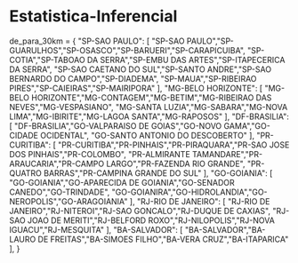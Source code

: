 # Estatistica-Inferencial

de_para_30km = {
    "SP-SAO PAULO": [
        "SP-SAO PAULO","SP-GUARULHOS","SP-OSASCO","SP-BARUERI","SP-CARAPICUIBA",
        "SP-COTIA","SP-TABOAO DA SERRA","SP-EMBU DAS ARTES","SP-ITAPECERICA DA SERRA",
        "SP-SAO CAETANO DO SUL","SP-SANTO ANDRE","SP-SAO BERNARDO DO CAMPO","SP-DIADEMA",
        "SP-MAUA","SP-RIBEIRAO PIRES","SP-CAIEIRAS","SP-MAIRIPORA"
    ],
    "MG-BELO HORIZONTE": [
        "MG-BELO HORIZONTE","MG-CONTAGEM","MG-BETIM","MG-RIBEIRAO DAS NEVES","MG-VESPASIANO",
        "MG-SANTA LUZIA","MG-SABARA","MG-NOVA LIMA","MG-IBIRITE","MG-LAGOA SANTA","MG-RAPOSOS"
    ],
    "DF-BRASILIA": [
        "DF-BRASILIA","GO-VALPARAISO DE GOIAS","GO-NOVO GAMA","GO-CIDADE OCIDENTAL",
        "GO-SANTO ANTONIO DO DESCOBERTO"
    ],
    "PR-CURITIBA": [
        "PR-CURITIBA","PR-PINHAIS","PR-PIRAQUARA","PR-SAO JOSE DOS PINHAIS","PR-COLOMBO",
        "PR-ALMIRANTE TAMANDARE","PR-ARAUCARIA","PR-CAMPO LARGO","PR-FAZENDA RIO GRANDE",
        "PR-QUATRO BARRAS","PR-CAMPINA GRANDE DO SUL"
    ],
    "GO-GOIANIA": [
        "GO-GOIANIA","GO-APARECIDA DE GOIANIA","GO-SENADOR CANEDO","GO-TRINDADE",
        "GO-GOIANIRA","GO-HIDROLANDIA","GO-NEROPOLIS","GO-ARAGOIANIA"
    ],
    "RJ-RIO DE JANEIRO": [
        "RJ-RIO DE JANEIRO","RJ-NITEROI","RJ-SAO GONCALO","RJ-DUQUE DE CAXIAS",
        "RJ-SAO JOAO DE MERITI","RJ-BELFORD ROXO","RJ-NILOPOLIS","RJ-NOVA IGUACU","RJ-MESQUITA"
    ],
    "BA-SALVADOR": [
        "BA-SALVADOR","BA-LAURO DE FREITAS","BA-SIMOES FILHO","BA-VERA CRUZ","BA-ITAPARICA"
    ],
}

